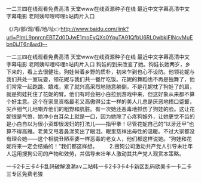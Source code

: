 一二三四在线观看免费高清
天堂www在线资源种子在线
最近中文字幕高清中文字幕电影
老阿姨哔哩哔哩b站肉片入口


《/内/部/观/看/地/址👉http://www.baidu.com/link?url=PImL9pnrcnEBTZd0DJwE1moEyQXs0YpuTA91QfbU6RL0wbkiFlNcvMuEbn0iJT6n&wd》--

一二三四在线观看免费高清
天堂www在线资源种子在线
最近中文字幕高清中文字幕电影
老阿姨哔哩哔哩b站肉片入口
狗娃的到来改变了她。狗娃长她两岁，乡下来的，看上去很健壮。狗娃带着乡野的质朴，初来乍到也心不设防。他领花妮与我们共处一室玩耍，领花妮与我们共一餐厅吃饭。花妮的舞蹈也不再是独舞了，他们常常一起跑跳、嬉戏，累了就兴高采烈地随意躺倒，不是花妮枕了狗娃了的肩，就是狗娃托住了花妮的臂。他们有时会把小白拉到游戏中来，但这好象从来都不算个好主意。这个在家里资格最老又高傲得公主一样的美人儿总是厌恶地捂口蹙颦，尖声细气儿地嘲弄他们的粗野和肮脏。有一次她还恶毒地抓伤了狗娃的脸。这让花妮很是气愤，她冲小白耳朵上就是一口，因为她除了心疼狗娃外，让她更觉不齿的是小白自以为很小资却很泼妇的打法儿——指甲拳！尽管花妮自己的“以牙还甲”也算不得高雅。老黄又甩着鼻涕笑出了眼泪。眼里慈祥出母性的温暖。不过大家都没有理会她——这个相貌丑陋巫婆一样恶毒的老女人，他们都这样说她。“狗娃和花妮将来一定会结婚的！”我们都这样想。
　　2.搜狗公司激动共产党人引导未壮年人运用搜狗公司的产物和效劳，并倡导未壮年人激动其共产党人观赏本策略。





一卡2卡三卡4卡乱码破解浪潮a∨二站韩一卡2卡3卡4卡新区乱码欧美卡一卡二卡三专区免费老狼
